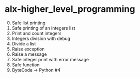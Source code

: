 # alx-higher_level_programming

0. Safe list printing
1. Safe printing of an integers list
2. Print and count integers
3. Integers division with debug
4. Divide a list
5. Raise exception
6. Raise a message
7. Safe integer print with error message
8. Safe function
9. ByteCode -> Python #4
